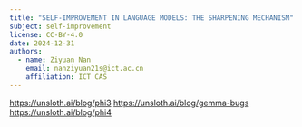 ```yaml
---
title: "SELF-IMPROVEMENT IN LANGUAGE MODELS: THE SHARPENING MECHANISM"
subject: self-improvement
license: CC-BY-4.0
date: 2024-12-31
authors:
  - name: Ziyuan Nan
    email: nanziyuan21s@ict.ac.cn
    affiliation: ICT CAS
---
```


https://unsloth.ai/blog/phi3
https://unsloth.ai/blog/gemma-bugs
https://unsloth.ai/blog/phi4